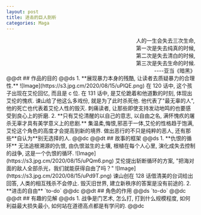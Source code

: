 ```yaml
---  
layout: post  
title: 进击的巨人剖析  
categories: Maga  
---  
```

<div align="right">  
人的一生会失去三次生命,<br>  
第一次是失去纯真的时候,<br>  
第二次是失去清白的时候,<br>  
第三次是失去生命的时候.<br>  
----亚当《暗黑》  
</div>  
@@dt
## 作品的目的  
@@ds
1. **展现暴力本身的残酷, 让读者去质疑暴力的合理性.**  
![Image](https://s3.jpg.cm/2020/08/15/uPlQE.png)
在 120 话中, 这个孩子出现在艾伦回忆, 而且是 c 位. 在 131 话中, 是艾伦跪着和他道歉的时刻, 体现出艾伦的愧疚. 谏山给了他这么多戏份, 就是为了此时杀死他. 他代表了"最无辜的人", 他的死亡也代表着艾伦人性的毁灭.  
刺痛读者, 让那些即使支持发动地鸣的也要感受到良心上的折磨.  
2. **只有艾伦清醒的以自己的意志, 以自由之名, 满怀愧疚的屠杀无辜才具有美学意义上的悲剧.**  
集温柔,悔恨,邪恶于一体,艾伦的性格趋于饱满, 艾伦这个角色的高度才会提高到新的境界.  
做出恶行的不只是纯粹的恶人, 还有那些**自认为**别无选择的人.  
@@dc
@@dt
## 故事的框架  
@@ds
1. **仇恨的循环**  
无法追根溯源的仇恨, 由仇恨滋生的土壤, 根植在每个人心里, 演化成失去控制的战争, 这是一个仇恨的循环.  
![Image](https://s3.jpg.cm/2020/08/15/uPQm6.png)
艾伦提出斩断循环的方案, "把海对面的敌人全部杀光，我们就能获得自由了吗？"  
![Image](https://s3.jpg.cm/2020/08/15/uPd9T.png)
谏山创在 128 话借清美的台词给出回答, 人类的相互残杀不会停止. 毁灭旧世界, 建立新秩序的答案是没有前途的.  
2. **进击的自由**  
`to-do`  
@@dc
@@dt
## 角色的作用
@@ds
`to-do`  
@@dc
@@dt
## 有趣的见解
@@ds
1. 战争是门艺术, 怎么打, 打到什么规模程度, 如何利益最大损失最小, 如何站在道德高点都是有学问的.  
@@dc

